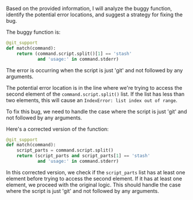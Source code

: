 Based on the provided information, I will analyze the buggy function, identify the potential error locations, and suggest a strategy for fixing the bug.

The buggy function is:
```python
@git_support
def match(command):
    return (command.script.split()[1] == 'stash'
            and 'usage:' in command.stderr)
```
The error is occurring when the script is just 'git' and not followed by any arguments.

The potential error location is in the line where we're trying to access the second element of the `command.script.split()` list. If the list has less than two elements, this will cause an `IndexError: list index out of range`.

To fix this bug, we need to handle the case where the script is just 'git' and not followed by any arguments.

Here's a corrected version of the function:
```python
@git_support
def match(command):
    script_parts = command.script.split()
    return (script_parts and script_parts[1] == 'stash'
            and 'usage:' in command.stderr)
```
In this corrected version, we check if the `script_parts` list has at least one element before trying to access the second element. If it has at least one element, we proceed with the original logic. This should handle the case where the script is just 'git' and not followed by any arguments.